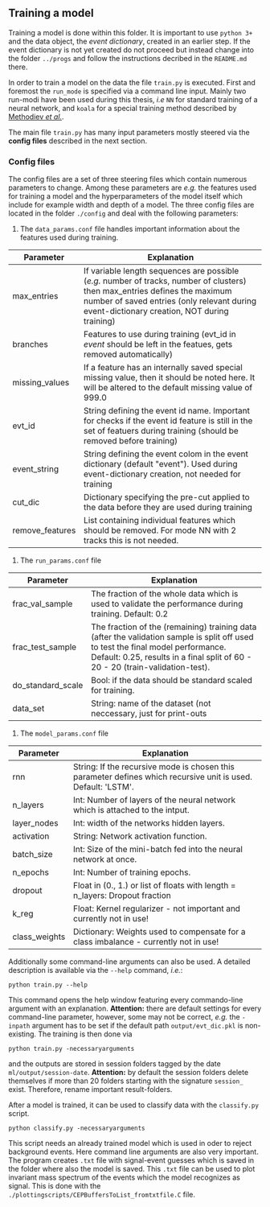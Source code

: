 ## Training a model

Training a model is done within this folder. It is important to use `python 3+` and the data object, the *event dictionary*, created in an earlier step. 
If the event dictionary is not yet created do not proceed but instead change into the folder  `../progs` and follow the instructions decribed in the `README.md` there.

In order to train a model on the data the file `train.py` is executed. First and foremost the `run_mode` is specified via a command line input. Mainly two run-modi have been used during
this thesis, *i.e* `NN` for standard training of a neural network, and `koala` for a special training method described by [Methodiev *et al.*](https://arxiv.org/abs/1708.02949).

The main file `train.py` has many input parameters mostly steered via the **config files** described in the next section.

### Config files

The config files are a set of three steering files which contain numerous parameters to change. Among these parameters are *e.g.* the features used for training a model and
the hyperparameters of the model itself which include for example width and depth of a model. The three config files are located in the folder `./config` and deal with the
following parameters:

1. The `data_params.conf` file handles important information about the features used during training. 

| Parameter         |  Explanation |
|------------------ |-------------|
| max_entries       | If variable length sequences are possible (*e.g.* number of tracks, number of clusters) then max_entries defines the maximum number of saved entries (only relevant during event-dictionary creation, NOT during training)  |
| branches          | Features to use during training (evt_id in *event* should be left in the featues, gets removed automatically)  |
| missing_values    | If a feature has an internally saved special missing value, then it should be noted here. It will be altered to the default missing value of 999.0  |
| evt_id            | String defining the event id name. Important for checks if the event id feature is still in the set of featuers during training (should be removed before training)  |
| event_string      | String defining the event colom in the event dictionary (default "event"). Used during event-dictionary creation, not needed for training |
| cut_dic           | Dictionary specifying the pre-cut applied to the data before they are used during training | 
| remove_features   | List containing individual features which should be removed. For mode NN with 2 tracks this is not needed. | 
    
1. The `run_params.conf` file 

| Parameter         | Explanation   |
| ---------------   | -----------   |
| frac_val_sample   | The fraction of the whole data which is used to validate the performance during training. Default: 0.2 |
| frac_test_sample  | The fraction of the (remaining) training data (after the validation sample is split off used to test the final model performance. Default: 0.25, results in a final split of 60 - 20 - 20 (train-validation-test). |
| do_standard_scale     | Bool: if the data should be standard scaled for training. |
| data_set              | String: name of the dataset (not neccessary, just for print-outs |

1. The `model_params.conf` file 

| Parameter         | Explanation   |
| ---------------   | -----------   |
| rnn   | String: If the recursive mode is chosen this parameter defines which recursive unit is used. Default: 'LSTM'. |
| n_layers  | Int: Number of layers of the neural network which is attached to the intput. |
| layer_nodes     | Int: width of the networks hidden layers. |
| activation      | String: Network activation function. |
| batch_size      | Int: Size of the mini-batch fed into the neural network at once. |
| n_epochs      | Int: Number of training epochs. |
| dropout      | Float in (0., 1.) or list of floats with length = n_layers: Dropout fraction |
| k_reg      | Float: Kernel regularizer - not important and currently not in use! |
| class_weights     | Dictionary: Weights used to compensate for a class imbalance - currently not in use! | 


Additionally some command-line arguments can also be used. A detailed description is available via the `--help` command, *i.e.*:
```
python train.py --help
```
This command opens the help window featuring every commando-line argument with an explanation. **Attention:** there are default settings for every 
command-line parameter, however, some may not be correct, *e.g.* the `-inpath` argument has to be set if the default path `output/evt_dic.pkl` is non-existing.
The training is then done via
```
python train.py -necessaryarguments
```
and the outputs are stored in session folders tagged by the date `ml/output/session-date`. **Attention:** by default the session folders delete themselves if more than 20 folders
starting with the signature `session_` exist. Therefore, rename important result-folders.

After a model is trained, it can be used to classify data with the `classify.py` script.
```
python classify.py -necessaryarguments
```
This script needs an already trained model which is used in oder to reject background events. 
Here command line arguments are also very important. The program creates `.txt` file with signal-event guesses which is saved in the folder where also the model is saved.
This `.txt` file can be used to plot invariant mass spectrum of the events which the model recognizes as signal. This is done with the `./plottingscripts/CEPBuffersToList_fromtxtfile.C` file.
